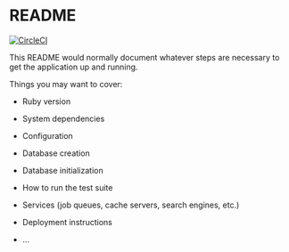 # README

[![CircleCI](https://circleci.com/gh/kemenag-sumteng/bdd/tree/master.svg?style=svg)](https://circleci.com/gh/kemenag-sumteng/bdd/tree/master)

This README would normally document whatever steps are necessary to get the
application up and running.

Things you may want to cover:

* Ruby version

* System dependencies

* Configuration

* Database creation

* Database initialization

* How to run the test suite

* Services (job queues, cache servers, search engines, etc.)

* Deployment instructions

* ...
